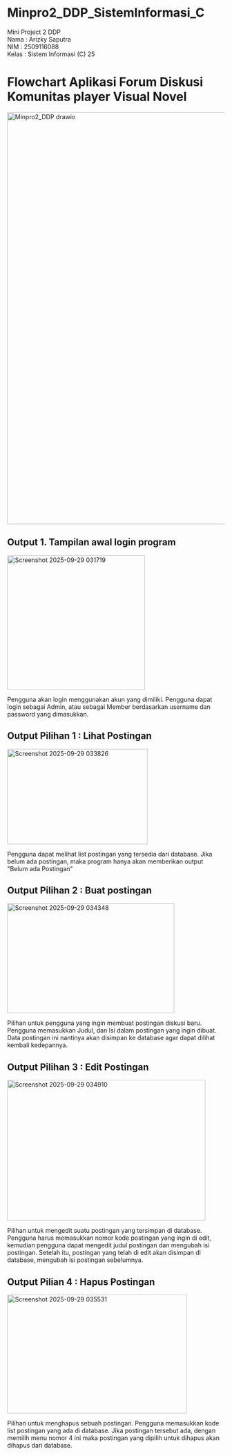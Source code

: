# Minpro2_DDP_SistemInformasi_C
Mini Project 2 DDP <br>
Nama   :  Arizky Saputra <br>
NIM    :  2509116088 <br>
Kelas  :  Sistem Informasi (C) 25

<H1>Flowchart Aplikasi Forum Diskusi Komunitas player Visual Novel</H1>
<img width="1340" height="951" alt="Minpro2_DDP drawio" src="https://github.com/user-attachments/assets/d5754e78-8b9c-428f-8f15-321a8b5c6402" />

<h2>Output 1. Tampilan awal login program</h2>
<img width="319" height="310" alt="Screenshot 2025-09-29 031719" src="https://github.com/user-attachments/assets/3c8e617b-5ac0-4165-b8b2-b212e1358c03" />

Pengguna akan login menggunakan akun yang dimiliki. Pengguna dapat login sebagai Admin, atau sebagai Member berdasarkan username dan password yang dimasukkan.

<h2>Output Pilihan 1 : Lihat Postingan</h2>
<img width="325" height="220" alt="Screenshot 2025-09-29 033826" src="https://github.com/user-attachments/assets/4afb775e-f783-41e8-80c7-aa03fefa6e68" />

Pengguna dapat melihat list postingan yang tersedia dari database. Jika belum ada postingan, maka program hanya akan memberikan output "Belum ada Postingan"

<h2>Output Pilihan 2 : Buat postingan</h2>
<img width="387" height="254" alt="Screenshot 2025-09-29 034348" src="https://github.com/user-attachments/assets/842728f6-746c-4cea-92a2-09bf8bd5f661" />

Pilihan untuk pengguna yang ingin membuat postingan diskusi baru. Pengguna memasukkan Judul, dan Isi dalam postingan yang ingin dibuat. Data postingan ini nantinya akan disimpan ke database agar dapat dilihat kembali kedepannya.

<h2>Output Pilihan 3 : Edit Postingan</h2>
<img width="459" height="325" alt="Screenshot 2025-09-29 034910" src="https://github.com/user-attachments/assets/be81875c-3f13-4f8d-9e7b-ec564eccc9ba" />

Pilihan untuk mengedit suatu postingan yang tersimpan di database. Pengguna harus memasukkan nomor kode postingan yang ingin di edit, kemudian pengguna dapat mengedit judul postingan dan mengubah isi postingan. Setelah itu, postingan yang telah di edit akan disimpan di database, mengubah isi postingan sebelumnya.

<h2>Output Pilian 4 : Hapus Postingan</h2>
<img width="416" height="274" alt="Screenshot 2025-09-29 035531" src="https://github.com/user-attachments/assets/3ee28442-a21c-4dac-9f79-950aac29e187" />

Pilihan untuk menghapus sebuah postingan. Pengguna memasukkan kode list postingan yang ada di database. Jika postingan tersebut ada, dengan memilih menu nomor 4 ini maka postingan yang dipilih untuk dihapus akan dihapus dari database.
